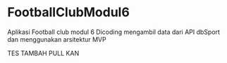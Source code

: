 # FootballClubModul6
Aplikasi Football club modul 6 Dicoding mengambil data dari API dbSport dan menggunakan arsitektur MVP

TES TAMBAH PULL KAN
